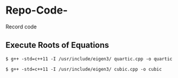 # Repo-Code-
Record code 

## Execute Roots of Equations
```shell
$ g++ -std=c++11 -I /usr/include/eigen3/ quartic.cpp -o quartic
```

```shell
$ g++ -std=c++11 -I /usr/include/eigen3/ cubic.cpp -o cubic
```
